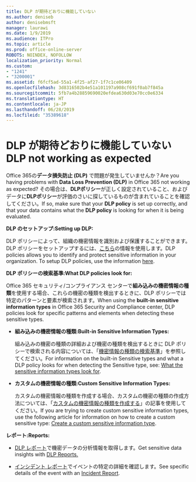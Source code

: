 ```yaml
---
title: DLP が期待どおりに機能していない
ms.author: deniseb
author: denisebmsft
manager: laurawi
ms.date: 1/9/2019
ms.audience: ITPro
ms.topic: article
ms.prod: office-online-server
ROBOTS: NOINDEX, NOFOLLOW
localization_priority: Normal
ms.custom:
- "1241"
- "3200001"
ms.assetid: f6fcf5ad-55a1-4f25-af27-1f7c1ce06409
ms.openlocfilehash: 3d8316502b4e51a101197a908cf691f0ab7f845a
ms.sourcegitcommit: 5fb7a4b28859690020efdea630d03e70cc0e6334
ms.translationtype: HT
ms.contentlocale: ja-JP
ms.lasthandoff: 06/28/2019
ms.locfileid: "35389618"
---
```

# <a name="dlp-not-working-as-expected"></a><span data-ttu-id="675b8-102">DLP が期待どおりに機能していない</span><span class="sxs-lookup"><span data-stu-id="675b8-102">DLP not working as expected</span></span>

<span data-ttu-id="675b8-103">Office 365の**データ損失防止 (DLP)** で問題が発生していませんか？</span><span class="sxs-lookup"><span data-stu-id="675b8-103">Are you having problems with **Data Loss Prevention (DLP)** in Office 365 not working as expected?</span></span> <span data-ttu-id="675b8-104">その場合は、**DLPポリシー**が正しく設定されていること、およびデータに**DLPポリシー**が評価のさいに探しているものが含まれていることを確認してください。</span><span class="sxs-lookup"><span data-stu-id="675b8-104">If so, make sure that your **DLP policy** is set up correctly, and that your data contains what the **DLP policy** is looking for when it is being evaluated.</span></span>
  
 <span data-ttu-id="675b8-105">**DLP のセットアップ:**</span><span class="sxs-lookup"><span data-stu-id="675b8-105">**Setting up DLP:**</span></span>
  
<span data-ttu-id="675b8-p102">DLP ポリシーによって、組織の機密情報を識別および保護することができます。DLP ポリシーをセットアップするには、[こちら](https://docs.microsoft.com/office365/securitycompliance/prevent-data-loss#set-up-dlp)の情報を使用します。</span><span class="sxs-lookup"><span data-stu-id="675b8-p102">DLP policies allows you to identify and protect sensitive information in your organization. To setup DLP policies, use the information [here](https://docs.microsoft.com/office365/securitycompliance/prevent-data-loss#set-up-dlp).</span></span>
  
 <span data-ttu-id="675b8-108">**DLP ポリシーの検索基準:**</span><span class="sxs-lookup"><span data-stu-id="675b8-108">**What DLP policies look for:**</span></span>
  
<span data-ttu-id="675b8-109">Office 365 セキュリティ/コンプライアンス センターで**組み込みの機密情報の種類**を使用する場合、これらの機密の種類を検出するときに、DLP ポリシーでは特定のパターンと要素が検索されます。</span><span class="sxs-lookup"><span data-stu-id="675b8-109">When using the **built-in sensitive information types** in Office 365 Security and Compliance center, DLP policies look for specific patterns and elements when detecting these sensitive types.</span></span>
  
- <span data-ttu-id="675b8-110">**組み込みの機密情報の種類:**</span><span class="sxs-lookup"><span data-stu-id="675b8-110">**Built-in Sensitive Information Types:**</span></span>

    <span data-ttu-id="675b8-111">組み込みの機密の種類の詳細および機密の種類を検出するときに DLP ポリシーで検索される内容については、「[機密情報の種類の検索基準](https://docs.microsoft.com/office365/securitycompliance/what-the-sensitive-information-types-look-for)」を参照してください。</span><span class="sxs-lookup"><span data-stu-id="675b8-111">For information on the built-in Sensitive types and what a DLP policy looks for when detecting the Sensitive type, see: [What the sensitive information types look for](https://docs.microsoft.com/office365/securitycompliance/what-the-sensitive-information-types-look-for).</span></span>

- <span data-ttu-id="675b8-112">**カスタムの機密情報の種類:**</span><span class="sxs-lookup"><span data-stu-id="675b8-112">**Custom Sensitive Information Types:**</span></span>

    <span data-ttu-id="675b8-113">カスタムの機密情報の種類を作成する場合、カスタムの機密の種類の作成方法については、「[カスタムの機密情報の種類を作成する](https://docs.microsoft.com/office365/securitycompliance/create-a-custom-sensitive-information-type)」の記事を使用してください。</span><span class="sxs-lookup"><span data-stu-id="675b8-113">If you are trying to create custom sensitive information types, use the following article for information on how to create a custom sensitive type: [Create a custom sensitive information type](https://docs.microsoft.com/office365/securitycompliance/create-a-custom-sensitive-information-type).</span></span>

 <span data-ttu-id="675b8-114">**レポート:**</span><span class="sxs-lookup"><span data-stu-id="675b8-114">**Reports:**</span></span>
  
- <span data-ttu-id="675b8-115">[DLP レポート](https://docs.microsoft.com/office365/securitycompliance/data-loss-prevention-policies#dlp-reports)で機密データの分析情報を取得します。</span><span class="sxs-lookup"><span data-stu-id="675b8-115">Get sensitive data insights with [DLP Reports.](https://docs.microsoft.com/office365/securitycompliance/data-loss-prevention-policies#dlp-reports)</span></span>

- <span data-ttu-id="675b8-116">[インシデント レポート](https://docs.microsoft.com/office365/securitycompliance/data-loss-prevention-policies#incident-reports)でイベントの特定の詳細を確認します。</span><span class="sxs-lookup"><span data-stu-id="675b8-116">See specific details of the event with an [Incident Report](https://docs.microsoft.com/office365/securitycompliance/data-loss-prevention-policies#incident-reports).</span></span>

